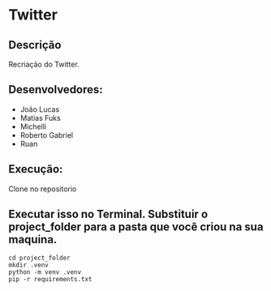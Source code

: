 # Twitter

## Descrição

Recriação do Twitter.

## Desenvolvedores:

- João Lucas
- Matias Fuks
- Michelli
- Roberto Gabriel
- Ruan

## Execução:

Clone no repositorio

## Executar isso no Terminal. Substituir o project_folder para a pasta que você criou na sua maquina.

```
cd project_folder
mkdir .venv
python -m venv .venv
pip -r requirements.txt
```
